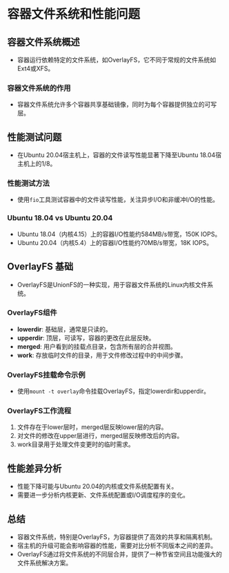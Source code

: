# 容器文件系统和性能问题

## 容器文件系统概述

- 容器运行依赖特定的文件系统，如OverlayFS，它不同于常规的文件系统如Ext4或XFS。

### 容器文件系统的作用

- 容器文件系统允许多个容器共享基础镜像，同时为每个容器提供独立的可写层。

## 性能测试问题

- 在Ubuntu 20.04宿主机上，容器的文件读写性能显著下降至Ubuntu 18.04宿主机上的1/8。

### 性能测试方法

- 使用`fio`工具测试容器中的文件读写性能，关注异步I/O和非缓冲I/O的性能。

### Ubuntu 18.04 vs Ubuntu 20.04

- Ubuntu 18.04（内核4.15）上的容器I/O性能约584MB/s带宽，150K IOPS。
- Ubuntu 20.04（内核5.4）上的容器I/O性能约70MB/s带宽，18K IOPS。

## OverlayFS 基础

- OverlayFS是UnionFS的一种实现，用于容器文件系统的Linux内核文件系统。

### OverlayFS组件

- **lowerdir**: 基础层，通常是只读的。
- **upperdir**: 顶层，可读写，容器的更改在此层反映。
- **merged**: 用户看到的挂载点目录，包含所有层的合并视图。
- **work**: 存放临时文件的目录，用于文件修改过程中的中间步骤。

### OverlayFS挂载命令示例

- 使用`mount -t overlay`命令挂载OverlayFS，指定lowerdir和upperdir。

### OverlayFS工作流程

1. 文件存在于lower层时，merged层反映lower层的内容。
2. 对文件的修改在upper层进行，merged层反映修改后的内容。
3. work目录用于处理文件变更时的临时需求。

## 性能差异分析

- 性能下降可能与Ubuntu 20.04的内核或文件系统配置有关。
- 需要进一步分析内核更新、文件系统配置或I/O调度程序的变化。

## 总结

- 容器文件系统，特别是OverlayFS，为容器提供了高效的共享和隔离机制。
- 宿主机的升级可能会影响容器的性能，需要对比分析不同版本之间的差异。
- OverlayFS通过将文件系统的不同层合并，提供了一种节省空间且功能强大的文件系统解决方案。
